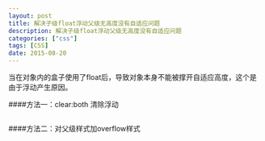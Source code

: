 ```yaml
---
layout: post
title: 解决子级float浮动父级无高度没有自适应问题
description: 解决子级float浮动父级无高度没有自适应问题
categories: ["css"]
tags: [CSS]
date: 2015-08-20
---
```

当在对象内的盒子使用了float后，导致对象本身不能被撑开自适应高度，这个是由于浮动产生原因。

####方法一：clear:both 清除浮动
    <div class="father"> 
        <div class="f-l" style="float:left;"></div> 
        <div class="f-r" style="float:right;"></div> 
        <div style="clear:both;"></div> 
    </div> 
    
####方法二：对父级样式加overflow样式
    <div class="father" style="over-flow:hidden;"> 
        <div class="f-l" style="float:left;"></div> 
        <div class="f-r" style="float:right;"></div>          
    </div> 